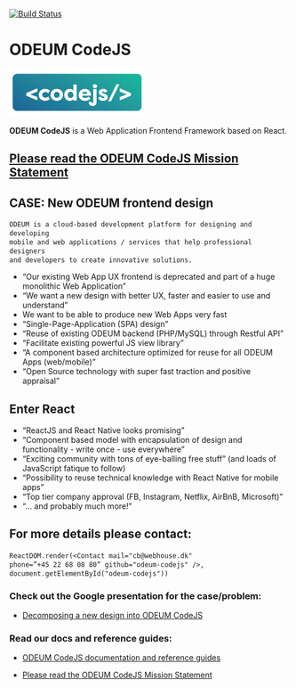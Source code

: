 [![Build Status](https://travis-ci.org/odeum/odeum-codejs.svg?branch=development/alpha)](https://travis-ci.org/odeum/odeum-codejs)
# ODEUM CodeJS

<a href="https://github.com/odeum/odeum-codejs">
  <img alt="ODEUM CodeJS" src="./docs/assets/codejs_logo.png" />
</a>
<br />

**ODEUM CodeJS** is a Web Application Frontend Framework based on React.

## <a href="./docs/Mission-statement.md" target="_blank">Please read the ODEUM CodeJS Mission Statement</a>

## CASE: New ODEUM frontend design

```
ODEUM is a cloud-based development platform for designing and developing 
mobile and web applications / services that help professional designers 
and developers to create innovative solutions.
```

* “Our existing Web App UX frontend is deprecated and part of a huge monolithic Web Application”
* “We want a new design with better UX, faster and easier to use and understand”
* We want to be able to produce new Web Apps very fast
* “Single-Page-Application (SPA) design”
* “Reuse of existing ODEUM backend (PHP/MySQL) through Restful API”
* “Facilitate existing powerful JS view library”
* “A component based architecture optimized for reuse for all ODEUM Apps (web/mobile)”
* “Open Source technology with super fast traction and positive appraisal”

## Enter React

* “ReactJS and React Native looks promising”
* “Component based model with encapsulation of design and functionality - write once - use everywhere”
* “Exciting community with tons of eye-balling free stuff” (and loads of JavaScript fatique to follow)
* “Possibility to reuse technical knowledge with React Native for mobile apps”
* “Top tier company approval (FB, Instagram, Netflix, AirBnB, Microsoft)”
* “… and probably much more!”

## For more details please contact: 

```
ReactDOM.render(<Contact mail="cb@webhouse.dk" 
phone=”+45 22 68 08 80” github="odeum-codejs" />, 
document.getElementById("odeum-codejs"))
```

### Check out the Google presentation for the case/problem:

* <a href="http://bit.ly/2kt6mpR" target="_blank">Decomposing a new design into ODEUM CodeJS</a>

### Read our docs and reference guides:

* <a href="./docs/Intro.md" target="_blank">ODEUM CodeJS documentation and reference guides</a>

* <a href="./docs/Mission-stetement.md" target="_blank">Please read the ODEUM CodeJS Mission Statement</a>